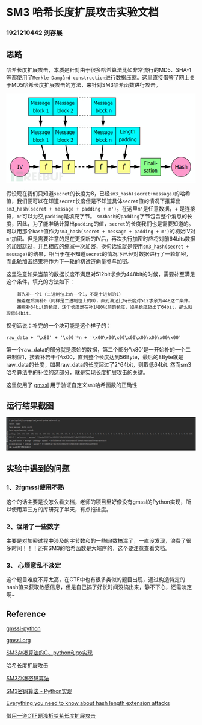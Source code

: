 # SM3 哈希长度扩展攻击实验文档

### 1921210442 刘存展

## 思路

哈希长度扩展攻击，本质是针对由于很多哈希算法比如非常流行的MD5、SHA-1等都使用了`Merkle–Damgård construction`进行数据压缩。这里直接借鉴了网上关于MD5哈希长度扩展攻击的方法，来针对SM3哈希函数进行攻击。

![加密过程图示](./pic1.png)

假设现在我们只知道`secret`的长度为8，已经`sm3_hash(secret+message)`的哈希值，我们便可以在知道`secret`长度但是不知道具体`secret`值的情况下推算出`sm3_hash(secret + message + padding + m')`。在这里`m'`是任意数据，+ 是连接符，`m'`可以为空,`padding`是填充字节。
`sm3hash`的`padding`字节包含整个消息的长度，因此，为了能准确计算出`padding`的值，`secret`的长度我们也是需要知道的。可以用那个`hash`值作为`sm3_hash(secret + message + padding + m')`的初始IV对`m'`加密。但是需要注意的是在更换新的IV后，再次执行加密时应将对前64bits数据的加密跳过，并且相应的缩减一次加密，换句话说就是使用`sm3_hash(secret + message)`的结果，相当于在不知道`secret`的情况下已经对数据进行了一轮加密，而此轮加密结果将作为下一轮的初试链向量参与加密。

这里注意如果当前的数据长度不满足对512bit求余为448bit的时候，需要补至满足这个条件，填充的方法如下：

```
	首先补一个1（二进制位上的一个1，不是十进制的1）
	接着在后面补0（同样是二进制位上的0），直到满足比特长度对512求余为448这个条件。
	接着补64bit的长度，这个长度是在补1和0以前的长度，如果长度超出了64bit，那么就取低64bit。
```

换句话说：补完的一个块可能是这个样子的：

```
raw_data + '\x80' + '\x00'*n + '\x00\x00\x00\x00\x00\x00\x00\x00' 
```

第一个raw_data的部分就是原始的数据，第二个部分'\x80'是一开始补的一个二进制位1，接着补若干个\x00，直到整个长度达到56Byte，最后的8Byte就是raw_data的长度，如果raw_data的长度超过了2^64bit，则取低64bit.
然而sm3哈希算法中的补位的这部分，就是实现长度扩展攻击的关键。

这里使用了 [gmssl](http://http://gmssl.org/) 用于验证自定义`sm3`哈希函数的正确性

## 运行结果截图

![运行结果](./attack_result.png)

## 实验中遇到的问题

### 1、对gmssl使用不熟

这个的话主要是没怎么看文档，老师的项目里好像没有gmssl的Python实现，所以使用第三方的库研究了半天，有点拖进度。

### 2、混淆了一些数字

主要是对加密过程中涉及的字节数和的一些bit数搞混了，一直没发现，浪费了很多时间！！！还有SM3的哈希函数是大端序的，这个要注意查看文档。

### 3、 心烦意乱不淡定

这个题目难度不算太高，在CTF中也有很多类似的题目出现，通过构造特定的hash值来获取敏感信息，但是自己搞了好长时间没搞出来，静不下心，还需淡定啊~


## Reference

[gmssl-python](https://gitee.com/mirrors/gmssl-python/blob/master/gmssl/sm3.py)

[gmssl.org](http://gmssl.org)

[SM3杂凑算法的C、python和go实现](https://blog.csdn.net/weixin_41845533/article/details/98193285#Python_9)

[哈希长度扩展攻击](https://www.0dayhack.com/post-631.html)

[SM3杂凑密码算法](https://wenku.baidu.com/view/8d67d80178563c1ec5da50e2524de518964bd3b6.html?qq-pf-to=pcqq.c2c)

[SM3密码算法 - Python实现](https://blog.csdn.net/qq_37726361/article/details/84196058)

[Everything you need to know about hash length extension attacks](https://blog.skullsecurity.org/2012/everything-you-need-to-know-about-hash-length-extension-attacks)

[借用一道CTF题浅析哈希长度扩展攻击](https://www.freebuf.com/column/186288.html)